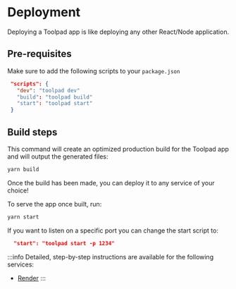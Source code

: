 # Deployment

<p class="description">Deploying a Toolpad app is like deploying any other React/Node application.</p>

## Pre-requisites

Make sure to add the following scripts to your `package.json`

```json
 "scripts": {
   "dev": "toolpad dev"
   "build": "toolpad build"
   "start": "toolpad start"
 }
```

## Build steps

This command will create an optimized production build for the Toolpad app and will output the generated files:

```bash
yarn build
```

Once the build has been made, you can deploy it to any service of your choice!

To serve the app once built, run:

```bash
yarn start
```

If you want to listen on a specific port you can change the start script to:

```json
  "start": "toolpad start -p 1234"
```

:::info
  Detailed, step-by-step instructions are available for the following services:
  - [Render](/toolpad/how-to-guides/render-deploy/)
:::
